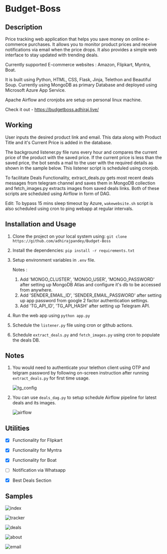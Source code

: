 # Budget-Boss

## Description
Price tracking web application that helps you save money on online e-commerce purchases. It allows you to monitor product prices and receive notifications via email when the price drops. It also provides a simple web interface to stay updated with trending deals.

Currently supported E-commerce websites : Amazon, Flipkart, Myntra, Boat.

It is built using Python, HTML, CSS, Flask, Jinja, Telethon and Beautiful Soup. Currently using MongoDB as primary Database and deployed using Microsoft Azure App Service.

Apache Airflow and cronjobs are setup on personal linux machine.

Check it out - https://budgetboss.adhiraj.live/

## Working
User inputs the desired product link and email. This data along with Product Title and it's Current Price is added in the database.

The background listener.py file runs every hour and compares the current price of the product with the saved price. If the current price is less than the saved price, the bot sends a mail to the user with the required details as shown in the sample below. This listener script is scheduled using cronjob.

To facilitate Deals Functionality, extract_deals.py gets most recent deals messages from telegram channel and saves them in MongoDB collection and fetch_images.py extracts images from saved deals links. Both of these scripts are scheduled using Airflow in form of DAG.

Edit: To bypass 15 mins sleep timeout by Azure, `wakewebsite.sh` script is also scheduled using cron to ping webapp at regular intervals.

## Installation and Usage

1. Clone the project on your local system using: `git clone https://github.com/adhirajpandey/Budget-Boss`

2. Install the dependencies: `pip install -r requirements.txt`

3. Setup environment variables in `.env` file.

   Notes : 
   1. Add 'MONGO_CLUSTER', 'MONGO_USER', 'MONGO_PASSWORD' after setting up MongoDB Atlas and configure it's db to be accessed from anywhere.
   2. Add 'SENDER_EMAIL_ID', 'SENDER_EMAIL_PASSWORD' after setting up app password from google 2 factor authentication settings.
   3. Add 'TG_API_ID', 'TG_API_HASH' after setting up Telegram API.

4. Run the web app using `python app.py`

5. Schedule the `listener.py` file using cron or github actions.

6. Schedule `extract_deals.py` and `fetch_images.py` using cron to populate the deals DB.

## Notes

1. You would need to authenticate your telethon client using OTP and telgram password by following on-screen instruction after running `extract_deals.py` for first time usage.

   ![tg_config](https://github.com/adhirajpandey/Budget-Boss/assets/87516052/99a62f35-159e-4af4-8f70-6e334420be67)

2. You can use `deals_dag.py` to setup schedule Airflow pipeline for latest deals and its images.
   
   ![airflow](https://github.com/adhirajpandey/Budget-Boss/assets/87516052/a9ccc1c9-65d5-40a2-9431-34d8570240dc)


## Utilities

- [x] Functionality for Flipkart
- [x] Functionality for Myntra
- [x] Functionality for Boat
- [ ] Notification via Whatsapp
- [x] Best Deals Section


## Samples

  ![index](https://github.com/adhirajpandey/Budget-Boss/assets/87516052/126b9a5e-75ed-4671-9b88-d2f09fc3e57b)

  ![tracker](https://github.com/adhirajpandey/Budget-Boss/assets/87516052/4001cead-0918-4acc-8173-7c9d0c8a4a15)

  ![deals](https://github.com/adhirajpandey/Budget-Boss/assets/87516052/625ca642-9a58-44dd-8f41-ef8e6c5b0caf)

  ![about](https://github.com/adhirajpandey/Budget-Boss/assets/87516052/aba5a01f-f862-4666-9982-99de339be7ce)

  ![email](https://github.com/adhirajpandey/Budget-Boss/assets/87516052/d1763d6b-a3d4-4562-9301-0675ee72ab73)



  
  

